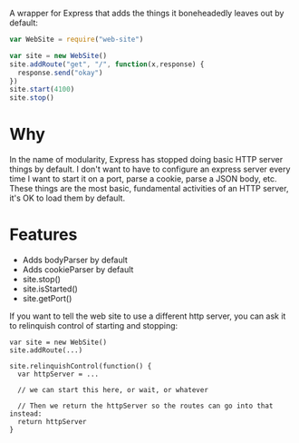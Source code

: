 A wrapper for Express that adds the things it boneheadedly leaves out by default:

```javascript
var WebSite = require("web-site")

var site = new WebSite()
site.addRoute("get", "/", function(x,response) {
  response.send("okay")
})
site.start(4100)
site.stop()
```

# Why

In the name of modularity, Express has stopped doing basic HTTP server things by default. I don't want to have to configure an express server every time I want to start it on a port, parse a cookie, parse a JSON body, etc. These things are the most basic, fundamental activities of an HTTP server, it's OK to load them by default.

# Features

* Adds bodyParser by default
* Adds cookieParser by default
* site.stop()
* site.isStarted()
* site.getPort()

If you want to tell the web site to use a different http server, you can ask it to relinquish control of starting and stopping:

    var site = new WebSite()
    site.addRoute(...)

    site.relinquishControl(function() {
      var httpServer = ...

      // we can start this here, or wait, or whatever

      // Then we return the httpServer so the routes can go into that instead:
      return httpServer
    }
